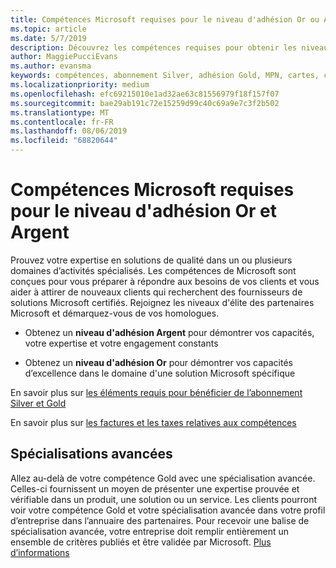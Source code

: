 ```yaml
---
title: Compétences Microsoft requises pour le niveau d'adhésion Or ou Argent | Espace partenaires
ms.topic: article
ms.date: 5/7/2019
description: Découvrez les compétences requises pour obtenir les niveaux d'adhésion Or ou Argent.
author: MaggiePucciEvans
ms.author: evansma
keywords: compétences, abonnement Silver, adhésion Gold, MPN, cartes, compétence, Microsoft Partner Network, appartenance au réseau, spécialisations avancées
ms.localizationpriority: medium
ms.openlocfilehash: efc69215010e1ad32ae63c81556979f18f157f07
ms.sourcegitcommit: bae29ab191c72e15259d99c40c69a9e7c3f2b502
ms.translationtype: MT
ms.contentlocale: fr-FR
ms.lasthandoff: 08/06/2019
ms.locfileid: "68820644"
---
```

# <a name="microsoft-competency-requirements-for-gold-and-silver-membership"></a>Compétences Microsoft requises pour le niveau d'adhésion Or et Argent


Prouvez votre expertise en solutions de qualité dans un ou plusieurs domaines d’activités spécialisés. Les compétences de Microsoft sont conçues pour vous préparer à répondre aux besoins de vos clients et vous aider à attirer de nouveaux clients qui recherchent des fournisseurs de solutions Microsoft certifiés. Rejoignez les niveaux d'élite des partenaires Microsoft et démarquez-vous de vos homologues.

- Obtenez un **niveau d'adhésion Argent** pour démontrer vos capacités, votre expertise et votre engagement constants

- Obtenez un **niveau d'adhésion Or** pour démontrer vos capacités d’excellence dans le domaine d'une solution Microsoft spécifique

En savoir plus sur [les éléments requis pour bénéficier de l’abonnement Silver et Gold](https://partner.microsoft.com/membership/competencies)

En savoir plus sur [les factures et les taxes relatives aux compétences](mpn-view-print-maps-invoice.md)

## <a name="advanced-specializations"></a>Spécialisations avancées

Allez au-delà de votre compétence Gold avec une spécialisation avancée. Celles-ci fournissent un moyen de présenter une expertise prouvée et vérifiable dans un produit, une solution ou un service. Les clients pourront voir votre compétence Gold et votre spécialisation avancée dans votre profil d’entreprise dans l’annuaire des partenaires. Pour recevoir une balise de spécialisation avancée, votre entreprise doit remplir entièrement un ensemble de critères publiés et être validée par Microsoft. [Plus d’informations](https://partner.microsoft.com/membership/competencies#tab-content-2) 